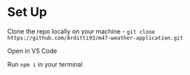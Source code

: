 # Set Up

Clone the repo locally on your machine - `git clone https://github.com/Arditti93/m47-weather-application.git`

Open in VS Code 

Run `npm i` in your terminal 
